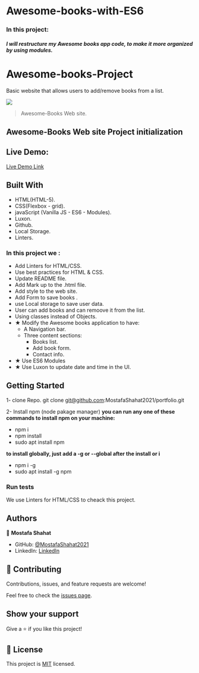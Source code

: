 # Awesome-books-with-ES6
### In this project:
 ##### I will restructure my Awesome books app code, to make it more organized by using modules.

 # Awesome-books-Project
Basic website that allows users to add/remove books from a list. 

![](https://img.shields.io/badge/Microverse-blueviolet)

> Awesome-Books Web site.
## Awesome-Books Web site Project initialization


## Live Demo:

[Live Demo Link]()

 ## Built With

- HTML(HTML-5).
- CSS(Flexbox - grid).
- javaScript (Vanilla JS - ES6 - Modules).
- Luxon.
- Github.
- Local Storage.
- Linters.

### In this project we :
- Add Linters for HTML/CSS.
- Use best practices for HTML & CSS.
- Update README file.
- Add Mark up to the .html file.
- Add style to the web site.
- Add Form to save books .
- use Local storage to save user data.
- User can add books and can remoove it from the list.
- Using classes instead of Objects.
- ★ Modify the Awesome books application to have:
     - A Navigation bar.
     - Three content sections:
         - Books list.
         - Add book form.
         - Contact info.
- ★ Use ES6 Modules
- ★ Use Luxon to update date and time in the UI.



## Getting Started

1- clone Repo.
git clone git@github.com:MostafaShahat2021/portfolio.git

2- Install npm (node pakage manager)
**you can run any one of these commands to install npm on your machine:**
- npm i
- npm install
- sudo apt install npm

 **to install globally, just add a -g or --global after the install or i**
- npm i -g
- sudo apt install -g npm

### Run tests

We use Linters for HTML/CSS to cheack this project.

## Authors

👤 **Mostafa Shahat**

- GitHub: [@MostafaShahat2021](https://github.com/MostafaShahat2021)
- LinkedIn: [LinkedIn](https://www.linkedin.com/in/mostafa-shahat-a75810208/)

## 🤝 Contributing

Contributions, issues, and feature requests are welcome!

Feel free to check the [issues page](../../issues/).

## Show your support

Give a ⭐️ if you like this project!

## 📝 License

This project is [MIT](./LICENSE) licensed.


